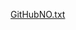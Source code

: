 [GitHub](http://github.com)[NO.txt](https://github.com/SRI200009/markdown-portfolio/files/7587984/NO.txt)

